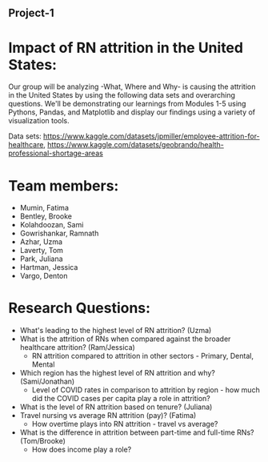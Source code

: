 ## Project-1

# Impact of RN attrition in the United States:
Our group will be analyzing -What, Where and Why- is causing the attrition in the United States by using the following data sets and overarching questions. We'll be demonstrating our learnings from Modules 1-5 using Pythons, Pandas, and Matplotlib and display our findings using a variety of visualization tools.

Data sets: https://www.kaggle.com/datasets/jpmiller/employee-attrition-for-healthcare, https://www.kaggle.com/datasets/geobrando/health-professional-shortage-areas

# Team members:
- Mumin, Fatima
- Bentley, Brooke
- Kolahdoozan, Sami
- Gowrishankar, Ramnath
- Azhar, Uzma
- Laverty, Tom
- Park, Juliana
- Hartman, Jessica
- Vargo, Denton

# Research Questions:
- What's leading to the highest level of RN attrition? (Uzma)
- What is the attrition of RNs when compared against the broader healthcare attrition? (Ram/Jessica)
    - RN attrition compared to attrition in other sectors - Primary, Dental, Mental
- Which region has the highest level of RN attrition and why? (Sami/Jonathan)
    - Level of COVID rates in comparison to attrition by region - how much did the COVID cases per capita play a role in attrition?
- What is the level of RN attrition based on tenure? (Juliana)
- Travel nursing vs average RN attrition (pay)? (Fatima)
    - How overtime plays into RN attrition - travel vs average?
- What is the difference in attrition between part-time and full-time RNs? (Tom/Brooke)
    - How does income play a role? 
